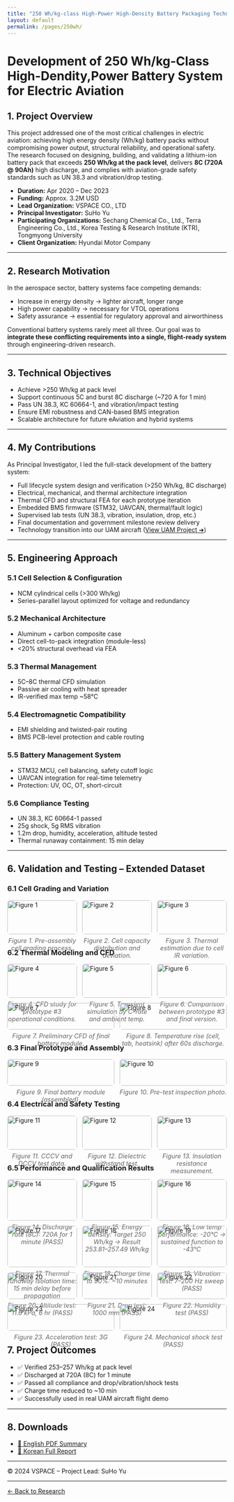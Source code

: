 ```yaml
---
title: "250 Wh/kg-class High-Power High-Density Battery Packaging Technology Development"
layout: default
permalink: /pages/250wh/
---
```


<h1> Development of 250 Wh/kg-Class High-Dendity,Power Battery System for Electric Aviation </h1>


## 1. Project Overview

This project addressed one of the most critical challenges in electric aviation: achieving high energy density (Wh/kg) battery packs without compromising power output, structural reliability, and operational safety. The research focused on designing, building, and validating a lithium-ion battery pack that exceeds **250 Wh/kg at the pack level**, delivers **8C (720A @ 90Ah)** high discharge, and complies with aviation-grade safety standards such as UN 38.3 and vibration/drop testing.

- **Duration:** Apr 2020 – Dec 2023  
- **Funding:** Approx. 3.2M USD  
- **Lead Organization:** VSPACE CO., LTD  
- **Principal Investigator:** SuHo Yu  
- **Participating Organizations:** Sechang Chemical Co., Ltd., Terra Engineering Co., Ltd., Korea Testing & Research Institute (KTR), Tongmyong University  
- **Client Organization:** Hyundai Motor Company  

---

## 2. Research Motivation

In the aerospace sector, battery systems face competing demands:

- Increase in energy density → lighter aircraft, longer range  
- High power capability → necessary for VTOL operations  
- Safety assurance → essential for regulatory approval and airworthiness  

Conventional battery systems rarely meet all three. Our goal was to **integrate these conflicting requirements into a single, flight-ready system** through engineering-driven research.

---

## 3. Technical Objectives

-  Achieve >250 Wh/kg at pack level  
-  Support continuous 5C and burst 8C discharge (~720 A for 1 min)  
-  Pass UN 38.3, KC 60664-1, and vibration/impact testing  
-  Ensure EMI robustness and CAN-based BMS integration  
-  Scalable architecture for future eAviation and hybrid systems  

---

## 4. My Contributions

As Principal Investigator, I led the full-stack development of the battery system:

- Full lifecycle system design and verification (>250 Wh/kg, 8C discharge)  
- Electrical, mechanical, and thermal architecture integration  
- Thermal CFD and structural FEA for each prototype iteration  
- Embedded BMS firmware (STM32, UAVCAN, thermal/fault logic)  
- Supervised lab tests (UN 38.3, vibration, insulation, drop, etc.)  
- Final documentation and government milestone review delivery  
- Technology transition into our UAM aircraft ([View UAM Project ➜](/pages/uam/))  

---

## 5. Engineering Approach

### 5.1 Cell Selection & Configuration  
- NCM cylindrical cells (>300 Wh/kg)  
- Series-parallel layout optimized for voltage and redundancy  

### 5.2 Mechanical Architecture  
- Aluminum + carbon composite case  
- Direct cell-to-pack integration (module-less)  
- <20% structural overhead via FEA  

### 5.3 Thermal Management  
- 5C–8C thermal CFD simulation  
- Passive air cooling with heat spreader  
- IR-verified max temp ~58°C  

### 5.4 Electromagnetic Compatibility  
- EMI shielding and twisted-pair routing  
- BMS PCB-level protection and cable routing  

### 5.5 Battery Management System  
- STM32 MCU, cell balancing, safety cutoff logic  
- UAVCAN integration for real-time telemetry  
- Protection: UV, OC, OT, short-circuit  

### 5.6 Compliance Testing  
- UN 38.3, KC 60664-1 passed  
- 25g shock, 5g RMS vibration  
- 1.2m drop, humidity, acceleration, altitude tested  
- Thermal runaway containment: 15 min delay  

---

<style>
.image-grid {
  display: flex;
  flex-wrap: wrap;
  gap: 12px;
  margin-bottom: 2rem;
}
.image-grid > div {
  flex: 1 1 calc(33.333% - 12px);
  box-sizing: border-box;
}
.image-grid img {
  width: 100%;
  height: auto;
  display: block;
  border-radius: 6px;
}
.caption {
  font-size: 0.9rem;
  margin-top: 6px;
  text-align: center;
  font-style: italic;
  color: #666;
}
</style>

## 6. Validation and Testing – Extended Dataset

### 6.1 Cell Grading and Variation

<div class="image-grid">
  <div>
    <img src="/assets/250wh/21.jpg" alt="Figure 1">
    <div class="caption">Figure 1. Pre-assembly cell grading process.</div>
  </div>
  <div>
    <img src="/assets/250wh/22.jpg" alt="Figure 2">
    <div class="caption">Figure 2. Cell capacity distribution and deviation.</div>
  </div>
  <div>
    <img src="/assets/250wh/7.jpg" alt="Figure 3">
    <div class="caption">Figure 3. Thermal estimation due to cell IR variation.</div>
  </div>
</div>

### 6.2 Thermal Modeling and CFD

<div class="image-grid">
  <div>
    <img src="/assets/250wh/1.jpg" alt="Figure 4">
    <div class="caption">Figure 4. CFD study for prototype #3 operational conditions.</div>
  </div>
  <div>
    <img src="/assets/250wh/0.jpg" alt="Figure 5">
    <div class="caption">Figure 5. Transient simulation by C-rate and ambient temp.</div>
  </div>
  <div>
    <img src="/assets/250wh/3.jpg" alt="Figure 6">
    <div class="caption">Figure 6. Comparison between prototype #3 and final version.</div>
  </div>
  <div>
    <img src="/assets/250wh/4.jpg" alt="Figure 7">
    <div class="caption">Figure 7. Preliminary CFD of final battery module.</div>
  </div>
  <div>
    <img src="/assets/250wh/2.jpg" alt="Figure 8">
    <div class="caption">Figure 8. Temperature rise (cell, tab, heatsink) after 60s discharge.</div>
  </div>
</div>

### 6.3 Final Prototype and Assembly

<div class="image-grid">
  <div>
    <img src="/assets/250wh/16.jpg" alt="Figure 9">
    <div class="caption">Figure 9. Final battery module (assembled).</div>
  </div>
  <div>
    <img src="/assets/250wh/18.jpg" alt="Figure 10">
    <div class="caption">Figure 10. Pre-test inspection photo.</div>
  </div>
</div>

### 6.4 Electrical and Safety Testing

<div class="image-grid">
  <div>
    <img src="/assets/250wh/9.jpg" alt="Figure 11">
    <div class="caption">Figure 11. CCCV and DCCV test data.</div>
  </div>
  <div>
    <img src="/assets/250wh/5.jpg" alt="Figure 12">
    <div class="caption">Figure 12. Dielectric withstand test.</div>
  </div>
  <div>
    <img src="/assets/250wh/23.jpg" alt="Figure 13">
    <div class="caption">Figure 13. Insulation resistance measurement.</div>
  </div>
</div>

### 6.5 Performance and Qualification Results

<div class="image-grid">
  <div>
    <img src="/assets/250wh/24.jpg" alt="Figure 14">
    <div class="caption">Figure 14. Discharge rate (8C): 720A for 1 minute (PASS)</div>
  </div>
  <div>
    <img src="/assets/250wh/25.jpg" alt="Figure 15">
    <div class="caption">Figure 15. Energy density: Target 250 Wh/kg → Result 253.81–257.49 Wh/kg</div>
  </div>
  <div>
    <img src="/assets/250wh/12.jpg" alt="Figure 16">
    <div class="caption">Figure 16. Low temp performance: -20°C → sustained function to -43°C</div>
  </div>
  <div>
    <img src="/assets/250wh/6.jpg" alt="Figure 17">
    <div class="caption">Figure 17. Thermal runaway isolation time: 15 min delay before propagation</div>
  </div>
  <div>
    <img src="/assets/250wh/26.jpg" alt="Figure 18">
    <div class="caption">Figure 18. Charge time to 90%: ~10 minutes</div>
  </div>
  <div>
    <img src="/assets/250wh/27.jpg" alt="Figure 19">
    <div class="caption">Figure 19. Vibration test: 7–200 Hz sweep (PASS)</div>
  </div>
  <div>
    <img src="/assets/250wh/28.jpg" alt="Figure 20">
    <div class="caption">Figure 20. Altitude test: 11.6 kPa, 6 hr (PASS)</div>
  </div>
  <div>
    <img src="/assets/250wh/29.jpg" alt="Figure 21">
    <div class="caption">Figure 21. Drop test: 1000 mm (PASS)</div>
  </div>
  <div>
    <img src="/assets/250wh/30.jpg" alt="Figure 22">
    <div class="caption">Figure 22. Humidity test (PASS)</div>
  </div>
  <div>
    <img src="/assets/250wh/31.jpg" alt="Figure 23">
    <div class="caption">Figure 23. Acceleration test: 3G (PASS)</div>
  </div>
  <div>
    <img src="/assets/250wh/32.jpg" alt="Figure 24">
    <div class="caption">Figure 24. Mechanical shock test (PASS)</div>
  </div>
</div>

## 7. Project Outcomes

- ✅ Verified 253–257 Wh/kg at pack level  
- ✅ Discharged at 720A (8C) for 1 minute  
- ✅ Passed all compliance and drop/vibration/shock tests  
- ✅ Charge time reduced to ~10 min  
- ✅ Successfully used in real UAM aircraft flight demo  

---

## 8. Downloads

- [📄 English PDF Summary](/assets/research/Project_BatteryPack_Summary.pdf)  
- [📘 Korean Full Report](/assets/research/FinalReport_250Whkg_BatteryPack.pdf)

---

© 2024 VSPACE – Project Lead: SuHo Yu


<hr>
<p><a href="{{ site.baseurl }}/blog/">← Back to Research</a></p>
